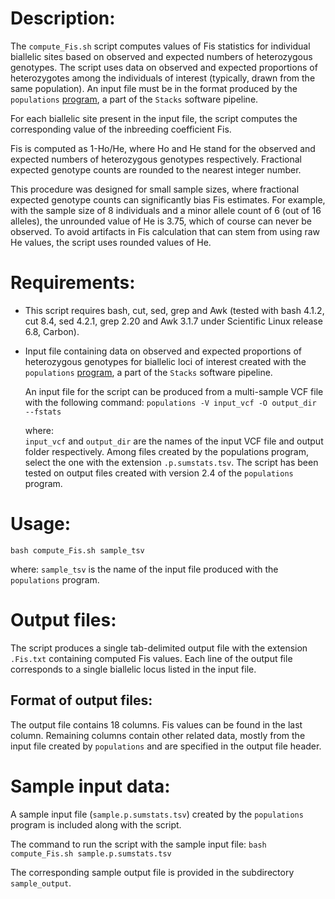 # Description:

The `compute_Fis.sh` script computes values of Fis statistics for individual 
biallelic sites based on observed and expected numbers of heterozygous genotypes. 
The script uses data on observed and expected proportions of heterozygotes 
among the individuals of interest (typically, drawn from the same population). 
An input file must be in the format produced by the `populations` 
[program](http://catchenlab.life.illinois.edu/stacks/comp/populations.php), 
a part of the `Stacks` software pipeline. 

For each biallelic site present in the input file, the script computes the 
corresponding value of the inbreeding coefficient Fis.

Fis is computed as 1-Ho/He, where Ho and He stand for the observed and expected 
numbers of heterozygous genotypes respectively. 
Fractional expected genotype counts are rounded to the nearest integer number. 

This procedure was designed for small sample sizes, where fractional expected 
genotype counts can significantly bias Fis estimates. 
For example, with the sample size of 8 individuals and a minor allele count 
of 6 (out of 16 alleles), the unrounded value of He is 3.75, which of course 
can never be observed. 
To avoid artifacts in Fis calculation that can stem from using raw He values, 
the script uses rounded values of He.


# Requirements:

* This script requires bash, cut, sed, grep and Awk (tested with bash 4.1.2, 
  cut 8.4, sed 4.2.1, grep 2.20 and Awk 3.1.7 under Scientific Linux release 6.8, 
  Carbon).
* Input file containing data on observed and expected proportions of heterozygous
  genotypes for biallelic loci of interest created with the `populations` 
  [program](http://catchenlab.life.illinois.edu/stacks/comp/populations.php), 
  a part of the `Stacks` software pipeline.

  An input file for the script can be produced from a multi-sample VCF file 
  with the following command:
  `populations -V input_vcf -O output_dir --fstats`

  where:	       
  `input_vcf` and `output_dir` are the names of the input VCF file and 
  output folder respectively. Among files created by the populations program, 
  select the one with the extension `.p.sumstats.tsv`.
  The script has been tested on output files created with version 2.4 of 
  the `populations` program.


# Usage:

`bash compute_Fis.sh sample_tsv`

where:
`sample_tsv` is the name of the input file produced
with the `populations` program.

# Output files:

The script produces a single tab-delimited output file with the extension 
`.Fis.txt` containing computed Fis values.
Each line of the output file corresponds to a single biallelic locus 
listed in the input file.

## Format of output files:

The output file contains 18 columns. Fis values can be found in the last column. 
Remaining columns contain other related data, mostly from the input file created 
by `populations` and are specified in the output file header.

# Sample input data:

A sample input file (`sample.p.sumstats.tsv`) 
created by the `populations` program
is included along with the script.

The command to run the script with the sample input file:
`bash compute_Fis.sh sample.p.sumstats.tsv`

The corresponding sample output file is provided in the subdirectory
`sample_output`.

